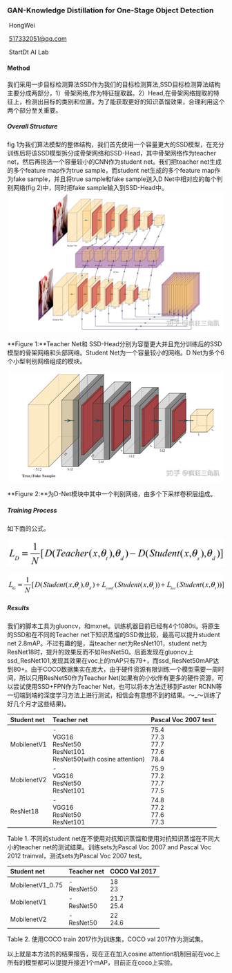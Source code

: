 ### GAN-Knowledge Distillation for One-Stage Object Detection

​                                                                        HongWei

​                                                               517332051@qq.com

​                                                                    StartDt AI Lab  

#### **Method**

我们采用一步目标检测算法SSD作为我们的目标检测算法,SSD目标检测算法结构主要分成两部分，1）骨架网络,作为特征提取器。2）Head,在骨架网络提取的特征上，检测出目标的类别和位置。为了能获取更好的知识蒸馏效果，合理利用这个两个部分至关重要。

#####  Overall Structure

fig 1为我们算法模型的整体结构，我们首先使用一个容量更大的SSD模型，在充分训练后将该SSD模型拆分成骨架网络和SSD-Head，其中骨架网络作为teacher net，然后再挑选一个容量较小的CNN作为student net。我们把teacher net生成的多个feature map作为true sample，而student net生成的多个feature map作为fake sample，并且将true sample和fake sample送入D Net中相对应的每个判别网络(fig 2)中，同时把fake sample输入到SSD-Head中。![v2-02d1a039110fa229e6e6ed6a972731e3_r](v2-02d1a039110fa229e6e6ed6a972731e3_r.jpg)

**Figure 1:**Teacher Net和 SSD-Head分别为容量更大并且充分训练后的SSD模型的骨架网络和头部网络。Student Net为一个容量较小的网络。D Net为多个6个小型判别网络组成的模块。

![v2-099397f6658320288282fd9b65b235d2_r](v2-099397f6658320288282fd9b65b235d2_r.jpg)

**Figure 2:**为D-Net模块中其中一个判别网络，由多个下采样卷积层组成。

##### Training Process

如下面的公式。

![seq1](seq1.jpg)

![v2-099397f6658320288282fd9b65b235d2_r](seq2.png)

##### Results

我们的脚本工具为gluoncv，和mxnet。训练机器目前已经有4个1080ti。将原生的SSD和在不同的Teacher net下知识蒸馏的SSD做比较，最高可以提升student net 2.8mAP。不过有趣的是，当teacher net为ResNet101，student net为ResNet18时，提升的效果反而不如ResNet50。后面发现在gluoncv上ssd_ResNet101,发现其效果在voc上的mAP只有79+，而ssd_ResNet50mAP达到80+。由于COCO数据集实在庞大，由于硬件资源有限训练一个模型需要一周时间，所以只用ResNet50作为Teacher Net(如果有的小伙伴有更多的硬件资源，可以尝试使用SSD+FPN作为Teacher Net，也可以将本方法迁移到Faster RCNN等一切端到端的深度学习方法上进行测试，相信会有意想不到的结果。～_～训练了好几个月才这些结果)。

| Student net | Teacher net                                                  | Pascal Voc 2007 test                         |
| :---------- | :----------------------------------------------------------- | -------------------------------------------- |
| MobilenetV1 | -<br />VGG16<br />ResNet50<br />ResNet101<br />ResNet50(with cosine attention) | 75.4<br />77.3<br />77.7<br />77.6<br />78.4 |
| MobilenetV2 | -<br />VGG16<br />ResNet50<br />ResNet101<br />              | 75.9<br />77.2<br />77.7<br />77.5<br />     |
| ResNet18    | -<br />VGG16<br />ResNet50<br />ResNet101<br />              | 74.8<br />77.2<br />77.6<br />77.3<br />     |

Table 1. 不同的student net在不使用对抗知识蒸馏和使用对抗知识蒸馏在不同大小的teacher net的测试结果。训练sets为Pascal Voc 2007 and Pascal Voc 2012 trainval，测试sets为Pascal Voc 2007 test。



| Student net      | Teacher net           | COCO Val 2017        |
| :--------------- | :-------------------- | -------------------- |
| MobilenetV1_0.75 | -<br />ResNet50<br /> | 18<br />23<br />     |
| MobilenetV1      | -<br />ResNet50<br /> | 21.7<br />25.4<br /> |
| MobilenetV2      | -<br />ResNet50<br /> | 22<br />24.6<br />   |

Table 2. 使用COCO train 2017作为训练集，COCO val 2017作为测试集。



以上就是本方法的的结果报告，现在正在加入cosine attention机制目前在voc上所有的模型都可以提提升接近1个mAP，目前正在coco上实验。

